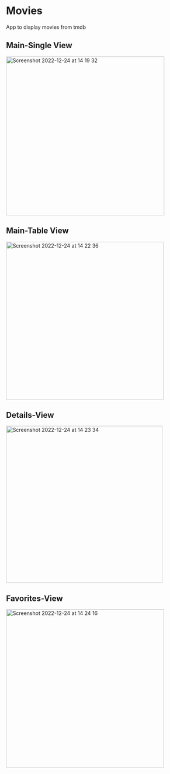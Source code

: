 # Movies
App to display movies from tmdb

## Main-Single View
<img width="433" alt="Screenshot 2022-12-24 at 14 19 32" src="https://user-images.githubusercontent.com/61833217/209436055-07229d0a-1091-470a-bee0-3c55a4648b09.png">

## Main-Table View
<img width="431" alt="Screenshot 2022-12-24 at 14 22 36" src="https://user-images.githubusercontent.com/61833217/209436152-7c152cba-888c-4830-8dab-c19cf9127ae2.png">

## Details-View
<img width="428" alt="Screenshot 2022-12-24 at 14 23 34" src="https://user-images.githubusercontent.com/61833217/209436160-c7dad2e9-6a09-40b1-b77f-65efba9ec40f.png">

## Favorites-View
<img width="432" alt="Screenshot 2022-12-24 at 14 24 16" src="https://user-images.githubusercontent.com/61833217/209436175-07641ac1-fd68-4147-8b89-061d30eaa6f0.png">
